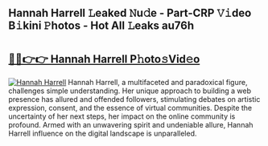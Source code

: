 ## Hannah Harrell 𝙻eaked 𝙽u𝚍e - Part-CRP 𝚅𝚒deo B𝚒kini 𝙿hotos - Hot All 𝙻eaks au76h

# <h2><a href="http://ld7plwo.urlbe.top/?page=Hannah+Harrell">🔗🔗👉👉 Hannah Harrell P𝚑oto𝚜Vid𝚎o</a></h2>

[![Hannah Harrell](https://i.imgur.com/eBuTRDB.gif)](http://ld7plwo.urlbe.top/?page=Hannah+Harrell)
Hannah Harrell, a multifaceted and paradoxical figure, challenges simple understanding. Her unique approach to building a web presence has allured and offended followers, stimulating debates on artistic expression, consent, and the essence of virtual communities. Despite the uncertainty of her next steps, her impact on the online community is profound. Armed with an unwavering spirit and undeniable allure, Hannah Harrell influence on the digital landscape is unparalleled.
